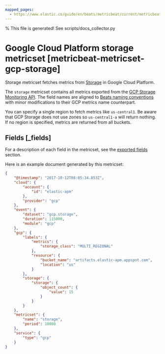 ```yaml
---
mapped_pages:
  - https://www.elastic.co/guide/en/beats/metricbeat/current/metricbeat-metricset-gcp-storage.html
---
```


% This file is generated! See scripts/docs_collector.py

# Google Cloud Platform storage metricset [metricbeat-metricset-gcp-storage]

Storage metricset fetches metrics from [Storage](https://cloud.google.com/storage/) in Google Cloud Platform.

The `storage` metricset contains all metrics exported from the [GCP Storage Monitoring API](https://cloud.google.com/monitoring/api/metrics_gcp#gcp-storage). The field names are aligned to [Beats naming conventions](/extend/event-conventions.md) with minor modifications to their GCP metrics name counterpart.

You can specify a single region to fetch metrics like `us-central1`. Be aware that GCP Storage does not use zones so `us-central1-a` will return nothing. If no region is specified, metrics are returned from all buckets.

## Fields [_fields]

For a description of each field in the metricset, see the [exported fields](/reference/metricbeat/exported-fields-gcp.md) section.

Here is an example document generated by this metricset:

```json
{
    "@timestamp": "2017-10-12T08:05:34.853Z",
    "cloud": {
        "account": {
            "id": "elastic-apm"
        },
        "provider": "gcp"
    },
    "event": {
        "dataset": "gcp.storage",
        "duration": 115000,
        "module": "gcp"
    },
    "gcp": {
        "labels": {
            "metrics": {
                "storage_class": "MULTI_REGIONAL"
            },
            "resource": {
                "bucket_name": "artifacts.elastic-apm.appspot.com",
                "location": "us"
            }
        },
        "storage": {
            "storage": {
                "object_count": {
                    "value": 15
                }
            }
        }
    },
    "metricset": {
        "name": "storage",
        "period": 10000
    },
    "service": {
        "type": "gcp"
    }
}
```
